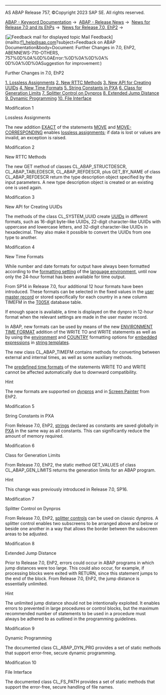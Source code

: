   

* * *

AS ABAP Release 757, ©Copyright 2023 SAP SE. All rights reserved.

[ABAP - Keyword Documentation](javascript:call_link\('abenabap.htm'\)) →  [ABAP - Release News](javascript:call_link\('abennews.htm'\)) →  [News for Release 7.0 and its EhPs](javascript:call_link\('abennews-70_ehps.htm'\)) →  [News for Release 7.0, EhP2](javascript:call_link\('abennews-71.htm'\)) → 

 [![](Mail.gif?object=Mail.gif&sap-language=EN "Feedback mail for displayed topic") Mail Feedback](mailto:f1_help@sap.com?subject=Feedback on ABAP Documentation&body=Document: Further Changes in 7.0, EhP2, ABENNEWS-710-OTHERS, 757%0D%0A%0D%0AError:%0D%0A%0D%0A%
0D%0A%0D%0ASuggestion for improvement:)

Further Changes in 7.0, EhP2

[1\. Lossless Assignments](#!ABAP_MODIFICATION_1@1@)
[2\. New RTTC Methods](#!ABAP_MODIFICATION_2@2@)
[3\. New API for Creating UUIDs](#!ABAP_MODIFICATION_3@3@)
[4\. New Time Formats](#!ABAP_MODIFICATION_4@4@)
[5\. String Constants in PXA](#!ABAP_MODIFICATION_5@5@)
[6\. Class for Generation Limits](#!ABAP_MODIFICATION_6@6@)
[7\. Splitter Control on Dynpros](#!ABAP_MODIFICATION_7@7@)
[8\. Extended Jump Distance](#!ABAP_MODIFICATION_8@8@)
[9\. Dynamic Programming](#!ABAP_MODIFICATION_9@9@)
[10\. File Interface](#!ABAP_MODIFICATION_10@10@)

Modification 1   

Lossless Assignments

The new addition [EXACT](javascript:call_link\('abapmove_exact.htm'\)) of the statements [MOVE](javascript:call_link\('abapmove_obs.htm'\)) and [MOVE-CORRESPONDING](javascript:call_link\('abapmove-corresponding.htm'\)) enables [lossless assignments](javascript:call_link\('abenlossless_assignment_glosry.htm'\) "Glossary Entry"); if data is lost or values are invalid, an exception is raised.

Modification 2   

New RTTC Methods

The new GET method of classes CL\_ABAP\_STRUCTDESCR, CL\_ABAP\_TABLEDESCR, CL\_ABAP\_REFDESCR, plus GET\_BY\_NAME of class CL\_ABAP\_REFDESCR return the type description object specified by the input parameters. A new type description object is created or an existing one is used again.

Modification 3   

New API for Creating UUIDs

The methods of the class CL\_SYSTEM\_UUID create [UUIDs](javascript:call_link\('abenuuid_glosry.htm'\) "Glossary Entry") in different formats, such as 16-digit byte-like UUIDs, 22-digit character-like UUIDs with uppercase and lowercase letters, and 32-digit character-like UUIDs in hexadecimal. They also make it possible to convert the UUIDs from one type to another.

Modification 4   

New Time Formats

While number and date formats for output have always been formatted according to the [formatting setting](javascript:call_link\('abencountry.htm'\)) of the [language environment](javascript:call_link\('abenlanguage_environment_glosry.htm'\) "Glossary Entry"), until now only the 24-hour format has been available for time output.

From SP14 in Release 7.0, four additional 12 hour formats have been introduced. These formats can be selected in the fixed values in the [user master record](javascript:call_link\('abenuser_master_record_glosry.htm'\) "Glossary Entry") or stored specifically for each country in a new column TIMEFM in the [T005X](javascript:call_link\('abencountry_formats.htm'\)) database table.

If enough space is available, a time is displayed on the dynpro in 12-hour format when the relevant settings are made in the user master record.

In ABAP, new formats can be used by means of the new [ENVIRONMENT TIME FORMAT](javascript:call_link\('abapwrite_to_options.htm'\)) addition of the WRITE TO and WRITE statements as well as by using the [environment](javascript:call_link\('abapcompute_string_format_options.htm'\)) and [COUNTRY](javascript:call_link\('abapcompute_string_format_options.htm'\)) formatting options for [embedded expressions](javascript:call_link\('abenstring_templates_expressions.htm'\)) in [string templates](javascript:call_link\('abenstring_template_glosry.htm'\) "Glossary Entry").

The new class CL\_ABAP\_TIMEFM contains methods for converting between external and internal times, as well as some auxiliary methods.

The [predefined time formats](javascript:call_link\('abenwrite_formats.htm'\)) of the statements WRITE TO and WRITE cannot be affected automatically due to downward compatibility.

Hint

The new formats are supported on [dynpros](javascript:call_link\('abendynpro_glosry.htm'\) "Glossary Entry") and in [Screen Painter](javascript:call_link\('abenscreen_painter_glosry.htm'\) "Glossary Entry") from EhP2.

Modification 5   

String Constants in PXA

From Release 7.0, EhP2, [strings](javascript:call_link\('abenstring_glosry.htm'\) "Glossary Entry") declared as constants are saved globally in [PXA](javascript:call_link\('abenpxa_glosry.htm'\) "Glossary Entry") in the same way as all constants. This can significantly reduce the amount of memory required.

Modification 6   

Class for Generation Limits

From Release 7.0, EhP2, the static method GET\_VALUES of class CL\_ABAP\_GEN\_LIMITS returns the generation limits for an ABAP program.

Hint

This change was previously introduced in Release 7.0, SP16.

Modification 7   

Splitter Control on Dynpros

From Release 7.0, EhP2, [splitter controls](javascript:call_link\('abendynp_splitter_control_spcl.htm'\)) can be used on classic dynpros. A splitter control enables two subscreens to be arranged above and below or beside one another in a way that allows the border between the subscreen areas to be adjusted.

Modification 8   

Extended Jump Distance

Prior to Release 7.0, EhP2, errors could occur in ABAP programs in which jump distances were too large. This could also occur, for example, if processing blocks were exited with RETURN, since this statement jumps to the end of the block. From Release 7.0, EhP2, the jump distance is essentially unlimited.

Hint

The unlimited jump distance should not be intentionally exploited. It enables errors to prevented in large procedures or control blocks, but the maximum recommended number of statements to be used in a procedure must always be adhered to as outlined in the programming guidelines.

Modification 9   

Dynamic Programming

The documented class CL\_ABAP\_DYN\_PRG provides a set of static methods that support error-free, secure dynamic programming.

Modification 10   

File Interface

The documented class CL\_FS\_PATH provides a set of static methods that support the error-free, secure handling of file names.